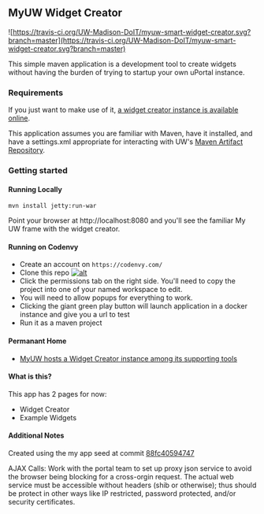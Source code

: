 ## MyUW Widget Creator

![https://travis-ci.org/UW-Madison-DoIT/myuw-smart-widget-creator.svg?branch=master](https://travis-ci.org/UW-Madison-DoIT/myuw-smart-widget-creator.svg?branch=master)

This simple maven application is a development tool to create widgets without having the burden of trying to startup your own uPortal instance.

### Requirements

If you just want to make use of it, [a widget creator instance is available online](https://tools.my.wisc.edu/widget-creator/).

This application assumes you are familiar with Maven, have it installed, and have a settings.xml
appropriate for interacting with UW's [Maven Artifact Repository](https://wiki.doit.wisc.edu/confluence/pages/viewpage.action?spaceKey=ST&title=Maven+Repository+Manager).

### Getting started

#### Running Locally

`mvn install jetty:run-war`

Point your browser at http://localhost:8080 and you'll see the familiar My UW frame with the widget creator. 

#### Running on Codenvy

* Create an account on `https://codenvy.com/`
* Clone this repo [![alt](https://codenvy.com/factory/resources/factory-white.png)](https://codenvy.com/ide-resources/share/project/timlevett/myuw-smart-widget-creator)
* Click the permissions tab on the right side.  You'll need to copy the project into one of your named workspace to edit.
* You will need to allow popups for everything to work.
* Clicking the giant green play button will launch application in a docker instance and give you a url to test
* Run it as a maven project


#### Permanant Home

* [MyUW hosts a Widget Creator instance among its supporting tools](https://tools.my.wisc.edu/widget-creator/)

#### What is this?

This app has 2 pages for now:

* Widget Creator
* Example Widgets

#### Additional Notes

Created using the my app seed at commit [88fc40594747](https://github.com/UW-Madison-DoIT/my-app-seed/commit/88fc4059474707b8efebca789c4b04def36884d3)

AJAX Calls: Work with the portal team to set up proxy json service to avoid the browser being blocking for a cross-orgin request.  The actual web service must be accessible without headers (shib or otherwise); thus should be protect in other ways like IP restricted, password protected, and/or security certificates.
